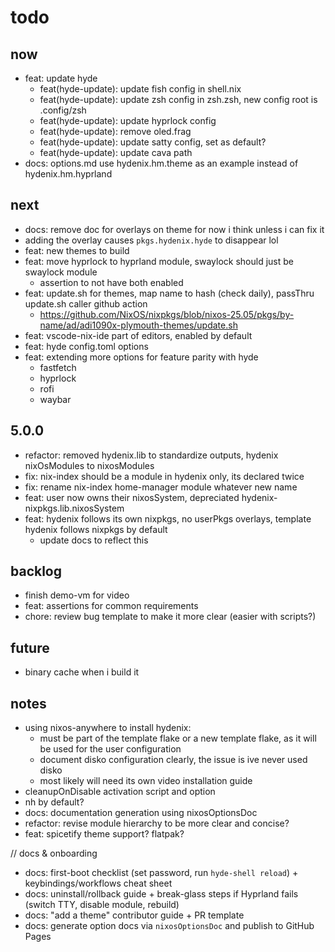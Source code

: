 
# todo

## now

- feat: update hyde
  - feat(hyde-update): update fish config in shell.nix
  - feat(hyde-update): update zsh config in zsh.zsh, new config root is .config/zsh
  - feat(hyde-update): update hyprlock config
  - feat(hyde-update): remove oled.frag
  - feat(hyde-update): update satty config, set as default?
  - feat(hyde-update): update cava path
- docs: options.md use hydenix.hm.theme as an example instead of hydenix.hm.hyprland

## next

- docs: remove doc for overlays on theme for now i think unless i can fix it
 - adding the overlay causes `pkgs.hydenix.hyde` to disappear lol
- feat: new themes to build
- feat: move hyprlock to hyprland module, swaylock should just be swaylock module
  - assertion to not have both enabled
- feat: update.sh for themes, map name to hash (check daily), passThru update.sh caller github action
  - <https://github.com/NixOS/nixpkgs/blob/nixos-25.05/pkgs/by-name/ad/adi1090x-plymouth-themes/update.sh>
- feat: vscode-nix-ide part of editors, enabled by default
- feat: hyde config.toml options
- feat: extending more options for feature parity with hyde
  - fastfetch
  - hyprlock
  - rofi
  - waybar


## 5.0.0

- refactor: removed hydenix.lib to standardize outputs, hydenix nixOsModules to nixosModules
- fix: nix-index should be a module in hydenix only, its declared twice
- fix: rename nix-index home-manager module whatever new name
- feat: user now owns their nixosSystem, depreciated hydenix-nixpkgs.lib.nixosSystem
- feat: hydenix follows its own nixpkgs, no userPkgs overlays, template hydenix follows nixpkgs by default
  - update docs to reflect this

## backlog

- finish demo-vm for video
- feat: assertions for common requirements
- chore: review bug template to make it more clear (easier with scripts?)

## future

- binary cache when i build it

## notes

- using nixos-anywhere to install hydenix:
  - must be part of the template flake or a new template flake, as it will be used for the user configuration
  - document disko configuration clearly, the issue is ive never used disko
  - most likely will need its own video installation guide
- cleanupOnDisable activation script and option
- nh by default?
- docs: documentation generation using nixosOptionsDoc
- refactor: revise module hierarchy to be more clear and concise?
- feat: spicetify theme support? flatpak?

// docs & onboarding

- docs: first-boot checklist (set password, run `hyde-shell reload`) + keybindings/workflows cheat sheet
- docs: uninstall/rollback guide + break-glass steps if Hyprland fails (switch TTY, disable module, rebuild)
- docs: "add a theme" contributor guide + PR template
- docs: generate option docs via `nixosOptionsDoc` and publish to GitHub Pages
